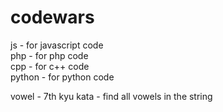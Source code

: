 # codewars
js - for javascript code  
php - for php code  
cpp - for c++ code  
python - for python code  
  
vowel - 7th kyu kata - find all vowels in the string  